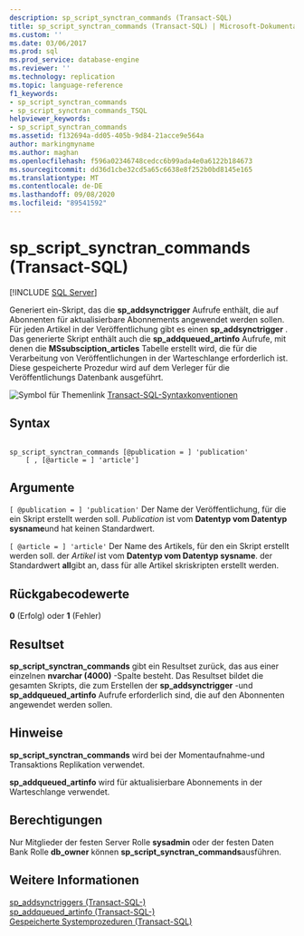```yaml
---
description: sp_script_synctran_commands (Transact-SQL)
title: sp_script_synctran_commands (Transact-SQL) | Microsoft-Dokumentation
ms.custom: ''
ms.date: 03/06/2017
ms.prod: sql
ms.prod_service: database-engine
ms.reviewer: ''
ms.technology: replication
ms.topic: language-reference
f1_keywords:
- sp_script_synctran_commands
- sp_script_synctran_commands_TSQL
helpviewer_keywords:
- sp_script_synctran_commands
ms.assetid: f132694a-dd05-405b-9d84-21acce9e564a
author: markingmyname
ms.author: maghan
ms.openlocfilehash: f596a02346748cedcc6b99ada4e0a6122b184673
ms.sourcegitcommit: dd36d1cbe32cd5a65c6638e8f252b0bd8145e165
ms.translationtype: MT
ms.contentlocale: de-DE
ms.lasthandoff: 09/08/2020
ms.locfileid: "89541592"
---
```

# <a name="sp_script_synctran_commands-transact-sql"></a>sp_script_synctran_commands (Transact-SQL)
[!INCLUDE [SQL Server](../../includes/applies-to-version/sqlserver.md)]

  Generiert ein-Skript, das die **sp_addsynctrigger** Aufrufe enthält, die auf Abonnenten für aktualisierbare Abonnements angewendet werden sollen. Für jeden Artikel in der Veröffentlichung gibt es einen **sp_addsynctrigger** . Das generierte Skript enthält auch die **sp_addqueued_artinfo** Aufrufe, mit denen die **MSsubsciption_articles** Tabelle erstellt wird, die für die Verarbeitung von Veröffentlichungen in der Warteschlange erforderlich ist. Diese gespeicherte Prozedur wird auf dem Verleger für die Veröffentlichungs Datenbank ausgeführt.  
  
 ![Symbol für Themenlink](../../database-engine/configure-windows/media/topic-link.gif "Symbol für Themenlink") [Transact-SQL-Syntaxkonventionen](../../t-sql/language-elements/transact-sql-syntax-conventions-transact-sql.md)  
  
## <a name="syntax"></a>Syntax  
  
```  
  
sp_script_synctran_commands [@publication = ] 'publication'  
    [ , [@article = ] 'article']  
```  
  
## <a name="arguments"></a>Argumente  
`[ @publication = ] 'publication'` Der Name der Veröffentlichung, für die ein Skript erstellt werden soll. *Publication* ist vom **Datentyp vom Datentyp sysname**und hat keinen Standardwert.  
  
`[ @article = ] 'article'` Der Name des Artikels, für den ein Skript erstellt werden soll. der *Artikel* ist vom **Datentyp vom Datentyp sysname**. der Standardwert **all**gibt an, dass für alle Artikel skriskripten erstellt werden.  
  
## <a name="return-code-values"></a>Rückgabecodewerte  
 **0** (Erfolg) oder **1** (Fehler)  
  
## <a name="results-set"></a>Resultset  
 **sp_script_synctran_commands** gibt ein Resultset zurück, das aus einer einzelnen **nvarchar (4000)** -Spalte besteht. Das Resultset bildet die gesamten Skripts, die zum Erstellen der **sp_addsynctrigger** -und **sp_addqueued_artinfo** Aufrufe erforderlich sind, die auf den Abonnenten angewendet werden sollen.  
  
## <a name="remarks"></a>Hinweise  
 **sp_script_synctran_commands** wird bei der Momentaufnahme-und Transaktions Replikation verwendet.  
  
 **sp_addqueued_artinfo** wird für aktualisierbare Abonnements in der Warteschlange verwendet.  
  
## <a name="permissions"></a>Berechtigungen  
 Nur Mitglieder der festen Server Rolle **sysadmin** oder der festen Daten Bank Rolle **db_owner** können **sp_script_synctran_commands**ausführen.  
  
## <a name="see-also"></a>Weitere Informationen  
 [sp_addsynctriggers &#40;Transact-SQL-&#41;](../../relational-databases/system-stored-procedures/sp-addsynctriggers-transact-sql.md)   
 [sp_addqueued_artinfo &#40;Transact-SQL-&#41;](../../relational-databases/system-stored-procedures/sp-addqueued-artinfo-transact-sql.md)   
 [Gespeicherte Systemprozeduren &#40;Transact-SQL&#41;](../../relational-databases/system-stored-procedures/system-stored-procedures-transact-sql.md)  
  
  
